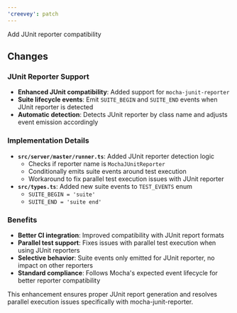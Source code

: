 ```yaml
---
'creevey': patch
---
```


Add JUnit reporter compatibility

## Changes

### JUnit Reporter Support

- **Enhanced JUnit compatibility**: Added support for `mocha-junit-reporter`
- **Suite lifecycle events**: Emit `SUITE_BEGIN` and `SUITE_END` events when JUnit reporter is detected
- **Automatic detection**: Detects JUnit reporter by class name and adjusts event emission accordingly

### Implementation Details

- **`src/server/master/runner.ts`**: Added JUnit reporter detection logic
  - Checks if reporter name is `MochaJUnitReporter`
  - Conditionally emits suite events around test execution
  - Workaround to fix parallel test execution issues with JUnit reporter
- **`src/types.ts`**: Added new suite events to `TEST_EVENTS` enum
  - `SUITE_BEGIN = 'suite'`
  - `SUITE_END = 'suite end'`

### Benefits

- **Better CI integration**: Improved compatibility with JUnit report formats
- **Parallel test support**: Fixes issues with parallel test execution when using JUnit reporters
- **Selective behavior**: Suite events only emitted for JUnit reporter, no impact on other reporters
- **Standard compliance**: Follows Mocha's expected event lifecycle for better reporter compatibility

This enhancement ensures proper JUnit report generation and resolves parallel execution issues specifically with mocha-junit-reporter.
